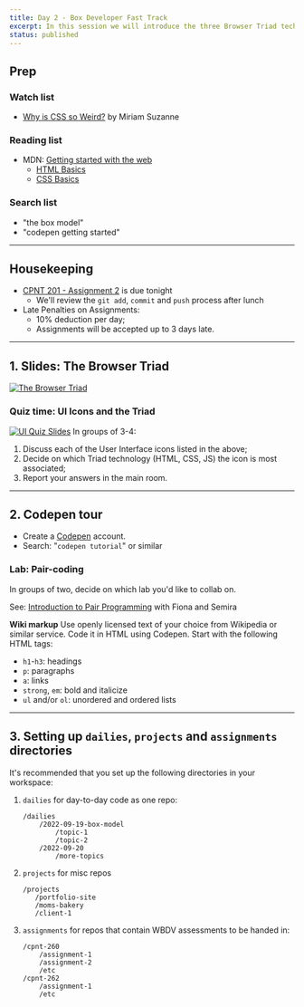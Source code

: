 ```yaml
---
title: Day 2 - Box Developer Fast Track 
excerpt: In this session we will introduce the three Browser Triad technologies (HTML, CSS, JS) and the Box Model.
status: published
---
```


## Prep
### Watch list
- [Why is CSS so Weird?](https://www.youtube.com/watch?v=aHUtMbJw8iA) by Miriam Suzanne

### Reading list
- MDN: [Getting started with the web](https://developer.mozilla.org/en-US/docs/Learn/Getting_started_with_the_web)
    - [HTML Basics](https://developer.mozilla.org/en-US/docs/Learn/Getting_started_with_the_web/HTML_basics)
    - [CSS Basics](https://developer.mozilla.org/en-US/docs/Learn/Getting_started_with_the_web/CSS_basics)

### Search list
- "the box model"
- "codepen getting started"

---

## Housekeeping
- [CPNT 201 - Assignment 2](/courses/cpnt-201/assessments/assignment-2) is due tonight
    - We'll review the `git add`, `commit` and `push` process after lunch
- Late Penalties on Assignments:
    - 10% deduction per day;
    - Assignments will be accepted up to 3 days late.

---

## 1. Slides: The Browser Triad
[![The Browser Triad](/images/slides/browser-triad.png)](https://sait-wbdv.github.io/slides/f22/cpnt-260/browser-triad.html)

### Quiz time: UI Icons and the Triad
[![UI Quiz Slides](/images/slides/ui-quiz.png)](https://sait-wbdv.github.io/slides/f22/cpnt-260/ui-triad-quiz.html)
In groups of 3-4: 
1. Discuss each of the User Interface icons listed in the above;
2. Decide on which Triad technology (HTML, CSS, JS) the icon is most associated;
3. Report your answers in the main room.

---

## 2. Codepen tour
- Create a [Codepen](https://codepen.io/) account.
- Search: "`codepen tutorial`" or similar

### Lab: Pair-coding
In groups of two, decide on which lab you'd like to collab on.

See: [Introduction to Pair Programming](https://gist.github.com/acidtone/caa20b2520814a94240043c40301024a) with Fiona and Semira

**Wiki markup**
Use openly licensed text of your choice from Wikipedia or similar service. Code it in HTML using Codepen. Start with the following HTML tags:
- `h1`-`h3`: headings
- `p`: paragraphs
- `a`: links
- `strong`, `em`: bold and italicize
- `ul` and/or `ol`: unordered and ordered lists

---

## 3. Setting up `dailies`, `projects` and `assignments` directories
It's recommended that you set up the following directories in your workspace:
1. `dailies` for day-to-day code as one repo:
    ```
    /dailies
        /2022-09-19-box-model
            /topic-1
            /topic-2
        /2022-09-20
            /more-topics
    ```
2. `projects` for misc repos
    ```
    /projects
       /portfolio-site
       /moms-bakery
       /client-1
    ```
3. `assignments` for repos that contain WBDV assessments to be handed in:
    ```
    /cpnt-260
        /assignment-1
        /assignment-2
        /etc
    /cpnt-262
        /assignment-1
        /etc
    ```
